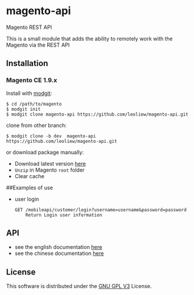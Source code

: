 # magento-api
Magento REST API


This is a small module that adds the ability to remotely work with the Magento via the REST API

## Installation

### Magento CE 1.9.x

Install with [modgit](https://github.com/jreinke/modgit):

    $ cd /path/to/magento
    $ modgit init
    $ modgit clone magento-api https://github.com/leoliew/magento-api.git
    
clone from other branch:
    
    $ modgit clone -b dev  magento-api  https://github.com/leoliew/magento-api.git
    
or download package manually:

* Download latest version [here](https://github.com/leoliew/magento-api/archive/master.zip)
* `Unzip` in Magento `root` folder
* Clear cache

##Examples of use

  * user login

        GET /mobileapi/customer/login?username=username&password=password
            Return Login user information

## API 

* see the english documentation [here](https://github.com/leoliew/magento-api/tree/master/api/en/#api-Document)
* see the chinese documentation [here](https://github.com/leoliew/magento-api/tree/master/api/cn/#api-文档)


License
-------

This software is distributed under the [GNU GPL V3](http://www.gnu.org/licenses/gpl.html) License.




